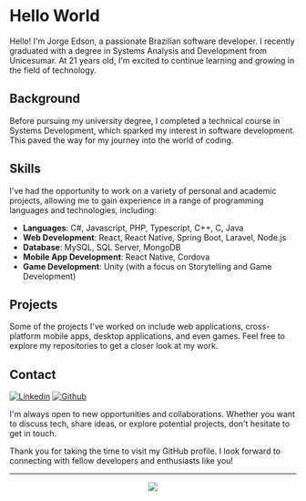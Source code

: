 # Hello World

Hello! I'm Jorge Edson, a passionate Brazilian software developer. I recently graduated with a degree in Systems Analysis and Development from Unicesumar. At 21 years old, I'm excited to continue learning and growing in the field of technology.
<!--
## About Me

- **Name**: Jorge Edson Rocha Adão
- **Age**: 21
- **Location**: Brazil
-->
## Background

Before pursuing my university degree, I completed a technical course in Systems Development, which sparked my interest in software development. This paved the way for my journey into the world of coding.

## Skills

I've had the opportunity to work on a variety of personal and academic projects, allowing me to gain experience in a range of programming languages and technologies, including:

- **Languages**: C#, Javascript, PHP, Typescript, C++, C, Java
- **Web Development**: React, React Native, Spring Boot, Laravel, Node.js
- **Database**: MySQL, SQL Server, MongoDB
- **Mobile App Development**: React Native, Cordova
- **Game Development**: Unity (with a focus on Storytelling and Game Development)

## Projects

Some of the projects I've worked on include web applications, cross-platform mobile apps, desktop applications, and even games. Feel free to explore my repositories to get a closer look at my work.

## Contact

[![Linkedin](https://img.shields.io/badge/-LinkedIn-blue?style=flat&logo=Linkedin&logoColor=white)](https://www.linkedin.com/in/jorge-adao/)
[![Github](https://img.shields.io/badge/-Github-000?style=flat&logo=Github&logoColor=white)](https://github.com/Jorge-Edson)

I'm always open to new opportunities and collaborations. Whether you want to discuss tech, share ideas, or explore potential projects, don't hesitate to get in touch.

Thank you for taking the time to visit my GitHub profile. I look forward to connecting with fellow developers and enthusiasts like you!

<hr>
<!--
<p align="center">
  <img src="https://github-readme-stats.vercel.app/api?username=Jorge-Edson&show_icons=true&hide=contribs,prs&cache_seconds=86400&theme=github_dark" />
</p>
-->
<p align="center">
  <img src="https://github-readme-stats.vercel.app/api/top-langs/?username=Jorge-Edson&show_icons=true&layout=compact&card_width=445px&theme=github_dark" />
</p>

<!--
**Jorge-Edson/Jorge-Edson** is a ✨ _special_ ✨ repository because its `README.md` (this file) appears on your GitHub profile.

Here are some ideas to get you started:

- 🔭 I’m currently working on ...
- 🌱 I’m currently learning ...
- 👯 I’m looking to collaborate on ...
- 🤔 I’m looking for help with ...
- 💬 Ask me about ...
- 📫 How to reach me: ...
- 😄 Pronouns: ...
- ⚡ Fun fact: ...
-->
